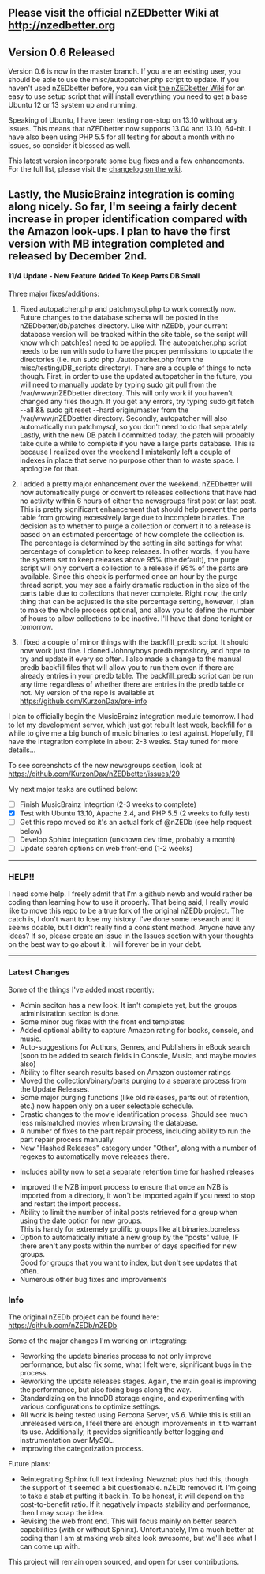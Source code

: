 Please visit the official nZEDbetter Wiki at http://nzedbetter.org
---
## Version 0.6 Released
Version 0.6 is now in the master branch.  If you are an existing user, you should be able to use the misc/autopatcher.php script to update.  If you haven't used nZEDbetter before, you can visit [the nZEDbetter Wiki](http://nzedbetter.org/index.php?title=Installation#Do_You_Want_To_Do_This_the_Easy_Way_or_the_Hard_Way.3F) for an easy to use setup script that will install everything you need to get a base Ubuntu 12 or 13 system up and running.

Speaking of Ubuntu, I have been testing non-stop on 13.10 without any issues.  This means that nZEDbetter now supports 13.04 and 13.10, 64-bit.  I have also been using PHP 5.5 for all testing for about a month with no issues, so consider it blessed as well.

This latest version incorporate some bug fixes and a few enhancements.  For the full list, please visit the [changelog on the wiki](http://nzedbetter.org/index.php?title=ChangeLog).

Lastly, the MusicBrainz integration is coming along nicely.  So far, I'm seeing a fairly decent increase in proper identification compared with the Amazon look-ups.  I plan to have the first version with MB integration completed and released by December 2nd.
---
#### 11/4 Update - New Feature Added To Keep Parts DB Small

Three major fixes/additions:

1. Fixed autopatcher.php and patchmysql.php to work correctly now.  Future changes to the database schema will be posted in the nZEDbetter/db/patches directory.  Like with nZEDb, your current database version will be tracked within the site table, so the script will know which patch(es) need to be applied.  The autopatcher.php script needs to be run with sudo to have the proper permissions to update the directories (i.e. run sudo php ./autopatcher.php from the misc/testing/DB_scripts directory).  There are a couple of things to note though.  First, in order to use the updated autopatcher in the future, you will need to manually update by typing sudo git pull from the /var/www/nZEDbetter directory.  This will only work if you haven't changed any files though.  If you get any errors, try typing sudo git fetch --all && sudo git reset --hard origin/master from the /var/www/nZEDbetter directory.  Secondly, autopatcher will also automatically run patchmysql, so you don't need to do that separately. Lastly, with the new DB patch I committed today, the patch will probably take quite a while to complete if you have a large parts database.  This is because I realized over the weekend I mistakenly left a couple of indexes in place that serve no purpose other than to waste space.  I apologize for that.

2. I added a pretty major enhancement over the weekend.  nZEDbetter will now automatically purge or convert to releases collections that have had no activity within 6 hours of either the newsgroups first post or last post.  This is pretty significant enhancement that should help prevent the parts table from growing excessively large due to incomplete binaries.  The decision as to whether to purge a collection or convert it to a release is based on an estimated percentage of how complete the collection is.  The percentage is determined by the setting in site settings for what percentage of completion to keep releases.  In other words, if you have the system set to keep releases above 95% (the default), the purge script will only convert a collection to a release if 95% of the parts are available.  Since this check is performed once an hour by the purge thread script, you may see a fairly dramatic reduction in the size of the parts table due to collections that never complete.  Right now, the only thing that can be adjusted is the site percentage setting, however, I plan to make the whole process optional, and allow you to define the number of hours to allow collections to be inactive.  I'll have that done tonight or tomorrow.

3. I fixed a couple of minor things with the backfill_predb script.  It should now work just fine.  I cloned Johnnyboys predb repository, and hope to try and update it every so often.  I also made a change to the manual predb backfill files that will allow you to run them even if there are already entries in your predb table.  The backfill_predb script can be run any time regardless of whether there are entries in the predb table or not.  My version of the repo is available at https://github.com/KurzonDax/pre-info

I plan to officially begin the MusicBrainz integration module tomorrow.  I had to let my development server, which just got rebuilt last week, backfill for a while to give me a big bunch of music binaries to test against.  Hopefully, I'll have the integration complete in about 2-3 weeks.  Stay tuned for more details...


To see screenshots of the new newsgroups section, look at https://github.com/KurzonDax/nZEDbetter/issues/29

My next major tasks are outlined below:
- [ ] Finish MusicBrainz Integrtion (2-3 weeks to complete)
- [X] Test with Ubuntu 13.10, Apache 2.4, and PHP 5.5 (2 weeks to fully test)
- [ ] Get this repo moved so it's an actual fork of @nZEDb (see help request below)
- [ ] Develop Sphinx integration (unknown dev time, probably a month)
- [ ] Update search options on web front-end (1-2 weeks)

---

### HELP!!
I need some help.  I freely admit that I'm a github newb and would rather be coding than learning
how to use it properly.  That being said, I really would like to move this repo to be a true fork
of the original nZEDb project.  The catch is, I don't want to lose my history.  I've done some
research and it seems doable, but I didn't really find a consistent method.  Anyone have any ideas?
If so, please create an issue in the Issues section with your thoughts on the best way to go about it.
I will forever be in your debt.

---

### Latest Changes
Some of the things I've added most recently:  
* Admin seciton has a new look.  It isn't complete yet, but the groups administration section is done.
* Some minor bug fixes with the front end templates
* Added optional ability to capture Amazon rating for books, console, and music.
* Auto-suggestions for Authors, Genres, and Publishers in eBook search (soon to be added to search fields in Console, Music, and maybe movies also)
* Ability to filter search results based on Amazon customer ratings
* Moved the collection/binary/parts purging to a separate process from the Update Releases.
* Some major purging functions (like old releases, parts out of retention, etc.) now happen only on a user selectable schedule.  
* Drastic changes to the movie identification process. Should see much less mismatched movies when browsing the database.  
* A number of fixes to the part repair process, including ability to run the part repair process manually.  
* New "Hashed Releases" category under "Other", along with a number of regexes to automatically move releases there.  
- Includes ability now to set a separate retention time for hashed releases
* Improved the NZB import process to ensure that once an NZB is imported from a directory, it won't be imported again if you need to stop and restart the import process.  
* Ability to limit the number of inital posts retrieved for a group when using the date option for new groups.  
    This is handy for extremely prolific groups like alt.binaries.boneless
* Option to automatically initiate a new group by the "posts" value, IF there aren't any posts within the number of days specified for new groups.  
    Good for groups that you want to index, but don't see updates that often.
* Numerous other bug fixes and improvements  

### Info

The original nZEDb project can be found here: https://github.com/nZEDb/nZEDb

Some of the major changes I'm working on integrating:  
* Reworking the update binaries process to not only improve performance, but also fix some, what I felt were, significant bugs in the process.  
* Reworking the update releases stages.  Again, the main goal is improving the performance, but also fixing bugs along the way.  
* Standardizing on the InnoDB storage engine, and experimenting with various configurations to optimize settings.  
* All work is being tested using Percona Server, v5.6. While this is still an unreleased version, I feel there are enough improvements in it to warrant its use.  Additionally, it provides significantly better logging and instrumentation over MySQL.    
* Improving the categorization process.  

Future plans:  
* Reintegrating Sphinx full text indexing.  Newznab plus had this, though the support of it seemed a bit questionable.  nZEDb removed it.  I'm going to take a stab at putting it back in.  To be honest, it will depend on the cost-to-benefit ratio.  If it negatively impacts stability and performance, then I may scrap the idea.
* Revising the web front end.  This will focus mainly on better search capabilities (with or without Sphinx).  Unfortunately, I'm a much better at coding than I am at making web sites look awesome, but we'll see what I can come up with.

This project will remain open sourced, and open for user contributions.

